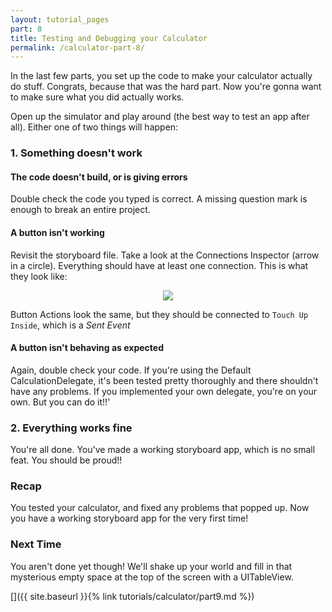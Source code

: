 ```yaml
---
layout: tutorial_pages
part: 8
title: Testing and Debugging your Calculator
permalink: /calculator-part-8/
---
```


In the last few parts, you set up the code to make your calculator actually do stuff. Congrats, because that was the hard part. Now you're gonna want to make sure what you did actually works.

Open up the simulator and play around (the best way to test an app after all). Either one of two things will happen:

### 1. Something doesn't work

#### The code doesn't build, or is giving errors
Double check the code you typed is correct. A missing question mark is enough to break an entire project.

#### A button isn't working
Revisit the storyboard file. Take a look at the Connections Inspector (arrow in a circle). Everything should have at least one connection. This is what they look like:

<p align="center"> <img src="../images/calculator/P8/screenshot1.png" align="center"> </p>

Button Actions look the same, but they should be connected to `Touch Up Inside`, which is a *Sent Event*

#### A button isn't behaving as expected
Again, double check your code. If you're using the Default CalculationDelegate, it's been tested pretty thoroughly and there shouldn't have any problems. If you implemented your own delegate, you're on your own. But you can do it!!'

### 2. Everything works fine

You're all done. You've made a working storyboard app, which is no small feat. You should be proud!!

### Recap
You tested your calculator, and fixed any problems that popped up. Now you have a working storyboard app for the very first time!

### Next Time
You aren't done yet though! We'll shake up your world and fill in that mysterious empty space at the top of the screen with a UITableView.

[]({{ site.baseurl }}{% link tutorials/calculator/part9.md %})
